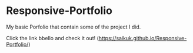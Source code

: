 # Responsive-Portfolio

My basic Porfolio that contain some of the project I did.

Click the link bbello and check it out!
(https://saikuk.github.io/Responsive-Portfolio/)
